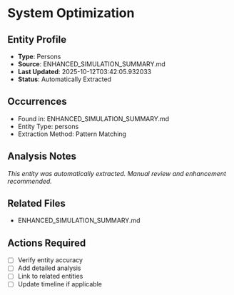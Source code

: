 # System Optimization

## Entity Profile
- **Type**: Persons
- **Source**: ENHANCED_SIMULATION_SUMMARY.md
- **Last Updated**: 2025-10-12T03:42:05.932033
- **Status**: Automatically Extracted

## Occurrences
- Found in: ENHANCED_SIMULATION_SUMMARY.md
- Entity Type: persons
- Extraction Method: Pattern Matching

## Analysis Notes
*This entity was automatically extracted. Manual review and enhancement recommended.*

## Related Files
- ENHANCED_SIMULATION_SUMMARY.md

## Actions Required
- [ ] Verify entity accuracy
- [ ] Add detailed analysis
- [ ] Link to related entities
- [ ] Update timeline if applicable

